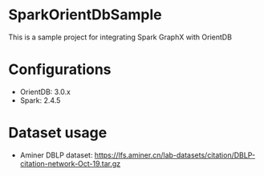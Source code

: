 # SparkOrientDbSample
This is a sample project for integrating Spark GraphX with OrientDB

# Configurations
- OrientDB: 3.0.x
- Spark: 2.4.5

# Dataset usage
- Aminer DBLP dataset: https://lfs.aminer.cn/lab-datasets/citation/DBLP-citation-network-Oct-19.tar.gz
